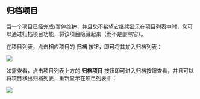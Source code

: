 ## 归档项目
当一个项目已经完成/暂停维护，并且您不希望它继续显示在项目列表中时，您可以通过归档项目功能，将该项目隐藏起来（而不是删除它）。

在项目列表，点击相应项目的 **归档** 按钮，即可将其加入归档列表：

![](http://data.eolinker.com/course/U12BLLW65228d31906ab841c92e3ca40b62f94a58bd476b)

如需查看，点击项目列表上方的 **归档项目** 按钮即可进入归档按钮查看，并且可以将项目移出归档列表，重新显示在项目列表中：

![](http://data.eolinker.com/course/x6QnvBrd98bf9e1ee06563a4adae8daa9848f3771e1494a)